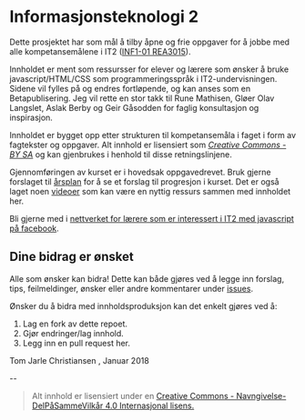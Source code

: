 # Informasjonsteknologi 2

Dette prosjektet har som mål å tilby åpne og frie oppgaver for å jobbe med alle kompetansemålene i IT2 ([INF1-01 REA3015](http://www.udir.no/kl06/INF1-01/Kompetansemaal?arst=1858830315&kmsn=130796663)).

Innholdet er ment som ressursser for elever og lærere som ønsker å bruke javascript/HTML/CSS som programmeringsspråk i IT2-undervisningen. Sidene vil fylles på og endres fortløpende, og kan anses som en Betapublisering. Jeg vil rette en stor takk til Rune Mathisen, Gløer Olav Langslet, Aslak Berby og Geir Gåsodden for faglig konsultasjon og inspirasjon.

Innholdet er bygget opp etter strukturen til kompetansemåla i faget i form av fagtekster og oppgaver. Alt innhold er lisensiert som *[Creative Commons - BY SA](http://creativecommons.org/licenses/by-sa/4.0/)* og kan gjenbrukes i henhold til disse retningslinjene.

Gjennomføringen av kurset er i hovedsak oppgavedrevet. Bruk gjerne forslaget til [årsplan](https://docs.google.com/document/d/1oet8suvqiR0Jm1EV80nmOoqToBpZCIb90gMVwJLAVIY/edit#) for å se et forslag til progresjon i kurset. Det er også laget noen [videoer](https://www.youtube.com/playlist?list=PLZPcDjKFEYPPs3UL7CsoRFfI-lrjuE4dk) som kan være en nyttig ressurs sammen med innholdet her.

Bli gjerne med i [nettverket for lærere som er interessert i IT2 med javascript på facebook](https://www.facebook.com/groups/231993360276497/?fref=ts).

## Dine bidrag er ønsket

Alle som ønsker kan bidra! Dette kan både gjøres ved å legge inn forslag, tips, feilmeldinger, ønsker eller andre kommentarer under [issues](https://github.com/fagstoff/IT2/issues).

Ønsker du å bidra med innholdsproduksjon kan det enkelt gjøres ved å:

1. Lag en fork av dette repoet.
1. Gjør endringer/lag innhold.
1. Legg inn en pull request her.

Tom Jarle Christiansen , Januar 2018

--

>Alt innhold er lisensiert under en [Creative Commons - Navngivelse-DelPåSammeVilkår 4.0 Internasjonal lisens.
](http://creativecommons.org/licenses/by-sa/4.0/)
